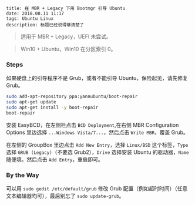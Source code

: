 ```
title: 在 MBR + Legacy 下用 Bootmgr 引导 Ubuntu
date: 2018.08.11 11:17
tags: Ubuntu Linux
description: 标题已经说得够清楚了
```

> 适用于 MBR + Legacy，UEFI 未尝试。

> Win10 + Ubuntu，Win10 在分区索引 0。

### Steps

如果硬盘上的引导程序不是 Grub，或者不能引导 Ubuntu，保险起见，请先修复 Grub。

```sh
sudo add-apt-repository ppa:yannubuntu/boot-repair
sudo apt-get update
sudo apt-get install -y boot-repair
boot-repair
```

安装 EasyBCD，在左侧栏点击 `BCD Deployment`,在右侧 MBR Configuration Options 里边选择 `...Windows Vista/7...`，然后点击 `Write MBR`，覆盖 Grub。

在左侧的 GroupBox 里边点击 `Add New Entry`，选择 `Linux/BSD` 这个标签，`Type` 选择 `GRUB (Legacy)`（不要选 Grub2），`Drive` 选择安装 Ubuntu 的驱动器，`Name` 随便填。然后点击 `Add Entry`，重启即可。

### By the Way

可以用 `sudo gedit /etc/default/grub` 修改 Grub 配置（例如超时时间）（任意文本编辑器均可），最后别忘了 `sudo update-grub`。
